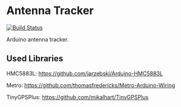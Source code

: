 # Antenna Tracker
[![Build Status](https://travis-ci.org/2ndalpha/antenna-tracker.svg?branch=master)](https://travis-ci.org/2ndalpha/antenna-tracker)

Arduino antenna tracker.

## Used Libraries
HMC5883L: https://github.com/jarzebski/Arduino-HMC5883L

Metro: https://github.com/thomasfredericks/Metro-Arduino-Wiring

TinyGPSPlus: https://github.com/mikalhart/TinyGPSPlus
